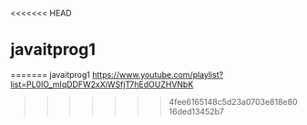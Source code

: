 <<<<<<< HEAD
# javaitprog1
=======
javaitprog1
https://www.youtube.com/playlist?list=PL0lO_mIqDDFW2xXiWSfjT7hEdOUZHVNbK
>>>>>>> 4fee6165148c5d23a0703e818e8016ded13452b7
